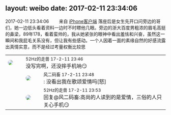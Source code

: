 layout: weibo
date: 2017-02-11 23:34:06
---
<meta name="referrer" content="no-referrer" />

2017-02-11 23:34:06  &nbsp;&nbsp;&nbsp;&nbsp;&nbsp;&nbsp; 来自 <a href="http://app.weibo.com/t/feed/9ksdit" rel="nofollow">iPhone客户端</a>
落座后是女生先开口问旁边的哥们，她一边低头看着资料一边时不时瞟他几眼。旁边的浙大百度男粗浓的眉毛高挺的鼻梁，89年178，看着蛮帅的，我从她紧张的眼神中看出羞怯和兴奋，虽然这一瞬间和我屁毛关系没有，但让我有些感动。一个人因着一面的素缘自然的好感流露出真情实意，而不是经过考量权衡比较思 ​​​

<table style="width: 100%;">
  <tr>
    <td style="width: 40px;"><img style="border-radius:50%" src="https://tva4.sinaimg.cn/crop.0.0.180.180.50/8beaf773jw1e8qgp5bmzyj2050050aa8.jpg?KID=imgbed,tva&Expires=1624464133&ssig=rz1qnddjj4"></td>
    <td colspan="2"><small>52Hz的走兽 17-2-11 23:46</small><br/>没写完啊，还没摔手机呐😏</td>
  </tr>
  <tr>
    <td/>
    <td style="width: 40px;"><img style="border-radius:50%" src="https://tva3.sinaimg.cn/crop.0.0.639.639.50/6d2a6003jw8f3idy69w2gj20hs0hrt9g.jpg?KID=imgbed,tva&Expires=1624464133&ssig=iRKSCO4fk8"></td>
    <td><small>风二码畜 17-2-11 23:48</small><br/>: 没看出我在歌颂爱情吗[怒]</td>
  </tr>
  <tr>
    <td/>
    <td style="width: 40px;"><img style="border-radius:50%" src="https://tva4.sinaimg.cn/crop.0.0.180.180.50/8beaf773jw1e8qgp5bmzyj2050050aa8.jpg?KID=imgbed,tva&Expires=1624464133&ssig=rz1qnddjj4"></td>
    <td><small>52Hz的走兽 17-2-11 23:53</small><br/>回复@风二码畜:高尚的人读到的是爱情，三俗的人只关心手机😏</td>
  </tr>
</table>

